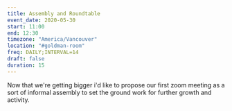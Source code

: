 ```yaml
---
title: Assembly and Roundtable
event_date: 2020-05-30
start: 11:00
end: 12:30
timezone: "America/Vancouver"
location: "#goldman-room"
freq: DAILY;INTERVAL=14
draft: false
duration: 15
---
```


Now that we're getting bigger i'd like to propose our first zoom meeting as a sort of informal assembly to set the ground work for further growth and activity.
